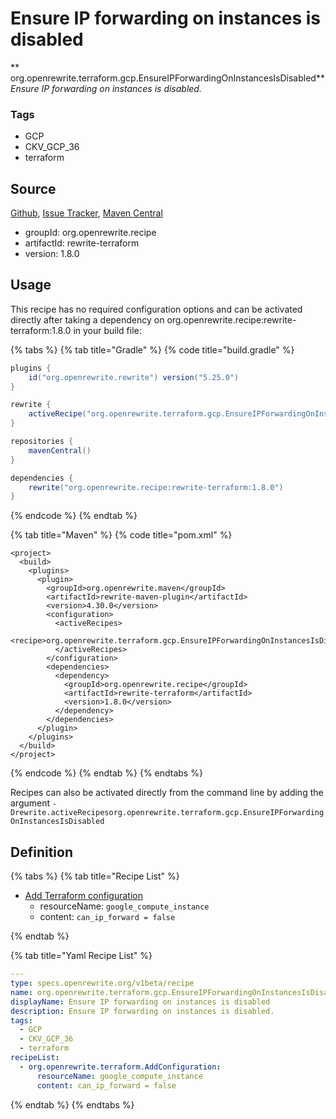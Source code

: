 # Ensure IP forwarding on instances is disabled

** org.openrewrite.terraform.gcp.EnsureIPForwardingOnInstancesIsDisabled**
_Ensure IP forwarding on instances is disabled._

### Tags

* GCP
* CKV_GCP_36
* terraform

## Source

[Github](https://github.com/openrewrite/rewrite-terraform), [Issue Tracker](https://github.com/openrewrite/rewrite-terraform/issues), [Maven Central](https://search.maven.org/artifact/org.openrewrite.recipe/rewrite-terraform/1.8.0/jar)

* groupId: org.openrewrite.recipe
* artifactId: rewrite-terraform
* version: 1.8.0


## Usage

This recipe has no required configuration options and can be activated directly after taking a dependency on org.openrewrite.recipe:rewrite-terraform:1.8.0 in your build file:

{% tabs %}
{% tab title="Gradle" %}
{% code title="build.gradle" %}
```groovy
plugins {
    id("org.openrewrite.rewrite") version("5.25.0")
}

rewrite {
    activeRecipe("org.openrewrite.terraform.gcp.EnsureIPForwardingOnInstancesIsDisabled")
}

repositories {
    mavenCentral()
}

dependencies {
    rewrite("org.openrewrite.recipe:rewrite-terraform:1.8.0")
}
```
{% endcode %}
{% endtab %}

{% tab title="Maven" %}
{% code title="pom.xml" %}
```markup
<project>
  <build>
    <plugins>
      <plugin>
        <groupId>org.openrewrite.maven</groupId>
        <artifactId>rewrite-maven-plugin</artifactId>
        <version>4.30.0</version>
        <configuration>
          <activeRecipes>
            <recipe>org.openrewrite.terraform.gcp.EnsureIPForwardingOnInstancesIsDisabled</recipe>
          </activeRecipes>
        </configuration>
        <dependencies>
          <dependency>
            <groupId>org.openrewrite.recipe</groupId>
            <artifactId>rewrite-terraform</artifactId>
            <version>1.8.0</version>
          </dependency>
        </dependencies>
      </plugin>
    </plugins>
  </build>
</project>
```
{% endcode %}
{% endtab %}
{% endtabs %}

Recipes can also be activated directly from the command line by adding the argument `-Drewrite.activeRecipesorg.openrewrite.terraform.gcp.EnsureIPForwardingOnInstancesIsDisabled`

## Definition

{% tabs %}
{% tab title="Recipe List" %}
* [Add Terraform configuration](../../terraform/addconfiguration.md)
  * resourceName: `google_compute_instance`
  * content: `can_ip_forward = false`

{% endtab %}

{% tab title="Yaml Recipe List" %}
```yaml
---
type: specs.openrewrite.org/v1beta/recipe
name: org.openrewrite.terraform.gcp.EnsureIPForwardingOnInstancesIsDisabled
displayName: Ensure IP forwarding on instances is disabled
description: Ensure IP forwarding on instances is disabled.
tags:
  - GCP
  - CKV_GCP_36
  - terraform
recipeList:
  - org.openrewrite.terraform.AddConfiguration:
      resourceName: google_compute_instance
      content: can_ip_forward = false

```
{% endtab %}
{% endtabs %}
